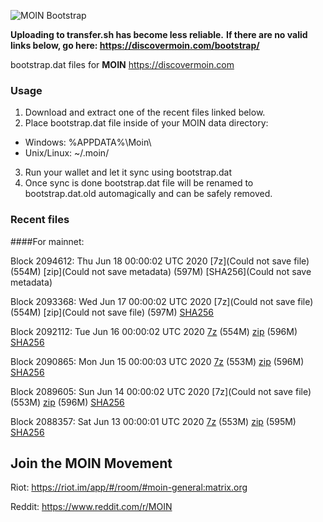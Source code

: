 ![MOIN Bootstrap](https://i.imgur.com/KjM1jMp.jpg)

**Uploading to transfer.sh has become less reliable.**
**If there are no valid links below, go here: https://discovermoin.com/bootstrap/**

bootstrap.dat files for **MOIN** https://discovermoin.com

### Usage

1. Download and extract one of the recent files linked below.
2. Place bootstrap.dat file inside of your MOIN data directory:
 - Windows: %APPDATA%\Moin\
 - Unix/Linux: ~/.moin/
3. Run your wallet and let it sync using bootstrap.dat
4. Once sync is done bootstrap.dat file will be renamed to bootstrap.dat.old automagically and can be safely removed.


### Recent files

####For mainnet:

Block 2094612: Thu Jun 18 00:00:02 UTC 2020 [7z](Could not save file) (554M) [zip](Could not save metadata) (597M) [SHA256](Could not save metadata)

Block 2093368: Wed Jun 17 00:00:02 UTC 2020 [7z](Could not save file) (554M) [zip](Could not save file) (597M) [SHA256](https://transfer.sh/98KcD/sha256.txt)

Block 2092112: Tue Jun 16 00:00:02 UTC 2020 [7z](https://transfer.sh/Pdmf5/bootstrap.dat.20200616.7z) (554M) [zip](https://transfer.sh/bcKwY/bootstrap.dat.20200616.zip) (596M) [SHA256](https://transfer.sh/1oKHp/sha256.txt)

Block 2090865: Mon Jun 15 00:00:03 UTC 2020 [7z](https://transfer.sh/T4PuZ/bootstrap.dat.20200615.7z) (553M) [zip](https://transfer.sh/FTSQh/bootstrap.dat.20200615.zip) (596M) [SHA256](https://transfer.sh/ss3GA/sha256.txt)

Block 2089605: Sun Jun 14 00:00:02 UTC 2020 [7z](Could not save file) (553M) [zip]() (596M) [SHA256]()

Block 2088357: Sat Jun 13 00:00:01 UTC 2020 [7z]() (553M) [zip]() (595M) [SHA256]()

## Join the MOIN Movement

Riot: https://riot.im/app/#/room/#moin-general:matrix.org

Reddit: https://www.reddit.com/r/MOIN
